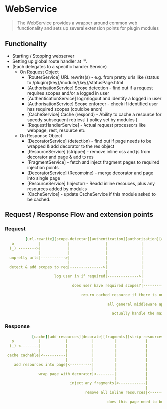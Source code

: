 # WebService

> The WebService provides a wrapper around common web functionality and sets up several extension points for plugin modules

## Functionality

* Starting / Stopping webserver
* Setting up global route handler at '/'.
* (Each delegates to a specific handler Service)
  * On Request Object
    * [RouterService] URL rewrite(s) - e.g. from pretty urls like /status to /plugin/{key}/module/{key}/statusPage.html
    * [AuthorisationService] Scope detection - find out if a request requires scopes and/or a logged in user
    * [AuthenticationService] login/logout and identify a logged in user
    * [AuthorisationService] Scope enforcer - check if identified user has required scopes (could be anon)
    * [CacheService] Cache (respond) - Ability to cache a resource for speedy subsequent retrieval ( policy set by modules )
    * [RequestHandlerService] - Actual request processors like webpage, rest, resource etc
  * On Response Object
    * [DecoratorService] (detection) - find out if page needs to be wrapped & add decorator to the res object
    * [ResourceService] (stripper) - remove inline css and js from decorator and page & add to res
    * [FragmentService] - fetch and inject fragment pages to required injection points
    * [DecoratorService] (Recombine) - merge decorator and page into single page
    * [ResourceService] (Injector) - Readd inline resouces, plus any resources added by modules
    * [CacheService] - update CacheService if this module asked to be cached.

## Request / Response Flow and extension points
### Request

```yaml
         [url-rewrite][scope-detector][authentication][authorization][cache][middleware][handler]
   o           |            |                |               |          |        |          |
  (_) -------->|            |                |               |          |        |          |
               |            |                |               |          |        |          |
  unpretty urls|----------->|                |               |          |        |          |
                            |                |               |          |        |          |
  detect & add scopes to req|--------------->|               |          |        |          |
                                             |               |          |        |          |
                      log user in if required|-------------->|          |        |          |
                                                             |          |        |          |
                              does user have required scopes?|--------->|        |          |
                                                                        |        |          |
                                  return cached resource if there is one|------->|          |
                                                                                 |          |
                                              all general middleware applied here|--------->|
                                                                                            |
                                                actually handle the main body of the request|------->
```

### Response

```yaml
            [cache][add-resources][decorate][fragments][strip-resources][decorator-detect]
   o           |           |           |         |             |                 |
  (_) <--------|           |           |         |             |                 |
               |           |           |         |             |                 |
 cache cachable|<----------|           |         |             |                 |
                           |           |         |             |                 |
    add resources into page|<----------|         |             |                 |
                                       |         |             |                 |
               wrap page with decorator|<--------|             |                 |
                                                 |             |                 |
                             inject any fragments|<------------|                 |
                                                               |                 |
                                    remove all inline resources|<----------------|
                                                                                 |
                                              does this page need to be decorated|<---------
```
